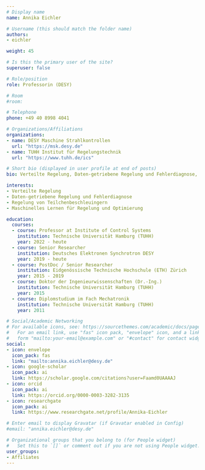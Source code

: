 ```yaml
---
# Display name
name: Annika Eichler

# Username (this should match the folder name)
authors:
- eichler

weight: 45

# Is this the primary user of the site?
superuser: false

# Role/position
role: Professorin (DESY)

# Room
#room:

# Telephone
phone: +49 40 8998 4041

# Organizations/Affiliations
organizations:
- name: DESY Maschine Strahlkontrollen
  url: "https://msk.desy.de"
- name: TUHH Institut für Regelungstechnik
  url: "https://www.tuhh.de/ics"

# Short bio (displayed in user profile at end of posts)
bio: Verteilte Regelung, Daten-getriebene Regelung und Fehlerdiagnose, Regelung von Teilchenbeschleuingern, Maschinelles Lernen für Regelung und Optimierung

interests:
- Verteilte Regelung
- Daten-getriebene Regelung und Fehlerdiagnose
- Regelung von Teilchenbeschleuingern
- Maschinelles Lernen für Regelung und Optimierung

education:
  courses:
  - course: Professor at Institute of Control Systems
    institution: Technische Universität Hamburg (TUHH)
    year: 2022 - heute
  - course: Senior Researcher
    institution: Deutsches Elektronen Synchrotron DESY
    year: 2019 - heute
  - course: PostDoc / Senior Researcher
    institution: Eidgenössische Technische Hochschule (ETH) Zürich
    year: 2015 - 2019
  - course: Doktor der Ingenieurwissenschaften (Dr.-Ing.)
    institution: Technische Universität Hamburg (TUHH)
    year: 2015
  - course: Diplomstudium im Fach Mechatronik
    institution: Technische Universität Hamburg (TUHH)
    year: 2011

# Social/Academic Networking
# For available icons, see: https://sourcethemes.com/academic/docs/page-builder/#icons
#   For an email link, use "fas" icon pack, "envelope" icon, and a link in the
#   form "mailto:your-email@example.com" or "#contact" for contact widget.
social:
- icon: envelope
  icon_pack: fas
  link: "mailto:annika.eichler@desy.de"
- icon: google-scholar
  icon_pack: ai
  link: https://scholar.google.com/citations?user=Faamd0UAAAAJ
- icon: orcid
  icon_pack: ai
  link: https://orcid.org/0000-0003-3282-3135
- icon: researchgate
  icon_pack: ai
  link: https://www.researchgate.net/profile/Annika-Eichler

# Enter email to display Gravatar (if Gravatar enabled in Config)
#email: "annika.eichler@desy.de"

# Organizational groups that you belong to (for People widget)
#   Set this to `[]` or comment out if you are not using People widget.
user_groups:
- Affiliates
---
```

